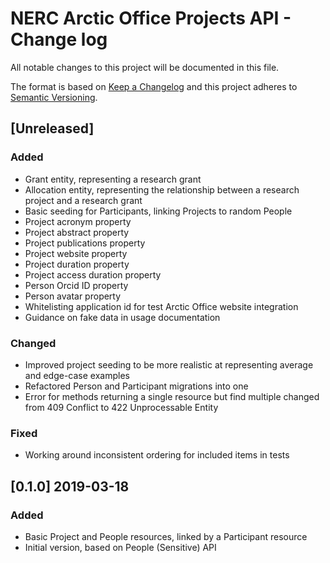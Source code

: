 # NERC Arctic Office Projects API - Change log

All notable changes to this project will be documented in this file.

The format is based on [Keep a Changelog](http://keepachangelog.com/en/1.0.0/)
and this project adheres to [Semantic Versioning](http://semver.org/spec/v2.0.0.html).

## [Unreleased]

### Added

* Grant entity, representing a research grant
* Allocation entity, representing the relationship between a research project and a research grant
* Basic seeding for Participants, linking Projects to random People
* Project acronym property
* Project abstract property
* Project publications property
* Project website property
* Project duration property
* Project access duration property
* Person Orcid ID property
* Person avatar property
* Whitelisting application id for test Arctic Office website integration
* Guidance on fake data in usage documentation

### Changed

* Improved project seeding to be more realistic at representing average and edge-case examples
* Refactored Person and Participant migrations into one
* Error for methods returning a single resource but find multiple changed from 409 Conflict to 422 Unprocessable Entity

### Fixed

* Working around inconsistent ordering for included items in tests

## [0.1.0] 2019-03-18

### Added

* Basic Project and People resources, linked by a Participant resource
* Initial version, based on People (Sensitive) API
